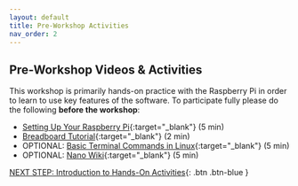 ```yaml
---
layout: default
title: Pre-Workshop Activities
nav_order: 2
---
```

## Pre-Workshop Videos & Activities
This workshop is primarily hands-on practice with the Raspberry Pi in order to learn to use key features of the software. To participate fully please do the following **before the workshop**:

-   [Setting Up Your Raspberry Pi](https://projects.raspberrypi.org/en/projects/raspberry-pi-setting-up/2){:target="_blank"} (5 min)
-   [Breadboard Tutorial](http://wiring.org.co/learning/tutorials/breadboard/){:target="_blank"} (2 min)
-   OPTIONAL: [Basic Terminal Commands in Linux](https://maker.pro/linux/tutorial/basic-linux-commands-for-beginners){:target="_blank"} (5 min)
-   OPTIONAL: [Nano Wiki](https://wiki.gentoo.org/wiki/Nano/Basics_Guide){:target="_blank"} (5 min)

[NEXT STEP: Introduction to Hands-On Activities](activities-intro.html){: .btn .btn-blue }

